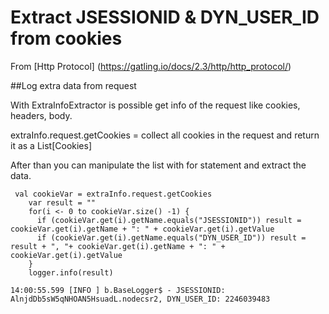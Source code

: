 Extract JSESSIONID & DYN_USER_ID from cookies
============================

From [Http Protocol] (https://gatling.io/docs/2.3/http/http_protocol/)

##Log extra data from request

With ExtraInfoExtractor is possible get info of the request like cookies, headers, body.

extraInfo.request.getCookies = collect all cookies in the request and return it as a List[Cookies]

After than you can manipulate the list with for statement and extract the data.

```
 val cookieVar = extraInfo.request.getCookies
    var result = ""
    for(i <- 0 to cookieVar.size() -1) {
      if (cookieVar.get(i).getName.equals("JSESSIONID")) result = cookieVar.get(i).getName + ": " + cookieVar.get(i).getValue
      if (cookieVar.get(i).getName.equals("DYN_USER_ID")) result = result + ", "+ cookieVar.get(i).getName + ": " + cookieVar.get(i).getValue
    }
    logger.info(result)
```

```
14:00:55.599 [INFO ] b.BaseLogger$ - JSESSIONID: AlnjdDb5sW5qNHOAN5HsuadL.nodecsr2, DYN_USER_ID: 2246039483

```
